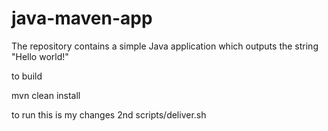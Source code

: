 # java-maven-app


The repository contains a simple Java application which outputs the string
"Hello world!"


to build

mvn clean install


to run
this is my changes  2nd
scripts/deliver.sh


